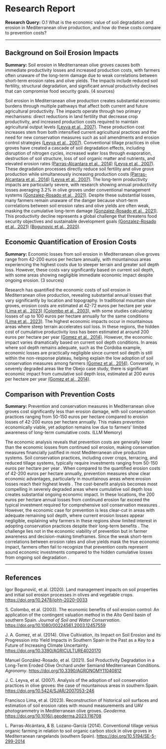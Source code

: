 # Research Report

**Research Query:** O.1 What is the economic value of soil degradation and erosion in Mediterranean olive production, and how do these costs compare to prevention costs?

---

## Background on Soil Erosion Impacts

**Summary:** Soil erosion in Mediterranean olive groves causes both immediate productivity losses and increased production costs, with farmers often unaware of the long-term damage due to weak correlations between short-term erosion rates and olive yields. The impacts include reduced soil fertility, structural degradation, and significant annual productivity declines that can compromise food security goals. (4 sources)

Soil erosion in Mediterranean olive production creates substantial economic burdens through multiple pathways that affect both current and future agricultural productivity. The impacts operate through two primary mechanisms: direct reductions in land fertility that decrease crop productivity, and increased production costs required to maintain agricultural output levels [(Leyva et al., 2007)](https://doi.org/10.5424/SJAR/2007053-246). These production cost increases stem from both intensified current agricultural practices and the need for new conservation measures such as soil amendments and erosion control strategies [(Leyva et al., 2007)](https://doi.org/10.5424/SJAR/2007053-246). Conventional tillage practices in olive groves have created a cascade of soil degradation effects, including disruption of nitrogen cycles, increased water loss through evaporation, destruction of soil structure, loss of soil organic matter and nutrients, and elevated erosion rates [(Parras-Alcantara et al., 2014)](https://doi.org/10.5194/SE-5-299-2014) [(Leyva et al., 2007)](https://doi.org/10.5424/SJAR/2007053-246). These degradation processes directly reduce soil fertility and olive grove production while simultaneously increasing production costs [(Parras-Alcantara et al., 2014)](https://doi.org/10.5194/SE-5-299-2014) [(Leyva et al., 2007)](https://doi.org/10.5424/SJAR/2007053-246). The long-term productivity impacts are particularly severe, with research showing annual productivity losses averaging 3.2% in olive groves under conventional management systems [(Gonzalez-Rosado et al., 2021)](https://doi.org/10.3390/AGRONOMY11040812). Despite these substantial losses, many farmers remain unaware of the danger because short-term correlations between soil erosion rates and olive yields are often weak, masking the cumulative long-term damage [(Gonzalez-Rosado et al., 2021)](https://doi.org/10.3390/AGRONOMY11040812). This productivity decline represents a global challenge that threatens food security objectives and sustainable development goals [(Gonzalez-Rosado et al., 2021)](https://doi.org/10.3390/AGRONOMY11040812) [(Bogunovic et al., 2020)](https://doi.org/10.2478/johh-2020-0033).

## Economic Quantification of Erosion Costs

**Summary:** Economic losses from soil erosion in Mediterranean olive groves range from 42-200 euros per hectare annually, with mountainous areas experiencing the highest costs due to steeper terrain and greater soil depth loss. However, these costs vary significantly based on current soil depth, with some areas showing negligible immediate economic impact despite ongoing erosion. (3 sources)

Research has quantified the economic costs of soil erosion in Mediterranean olive production, revealing substantial annual losses that vary significantly by location and topography. In traditional mountain olive groves, erosion costs are estimated at 42-72 euros per hectare per year [(Lima et al., 2023)](https://doi.org/10.1016/j.geoderma.2023.116708) [(Colombo et al., 2003)](https://doi.org/10.1080/00224561.2003.12457559), with some studies calculating losses of up to 100 euros per hectare annually for the same conditions [(Lima et al., 2023)](https://doi.org/10.1016/j.geoderma.2023.116708). The highest economic impacts occur in mountainous areas where steep terrain accelerates soil loss. In these regions, the hidden cost of cumulative productivity loss has been estimated at around 200 euros per hectare per year [(Gomez et al., 2014)](https://doi.org/10.3390/AGRICULTURE4020170). However, the economic impact varies dramatically based on current soil depth conditions. In areas where soil depth remains adequate, such as the Cordoba example, economic losses are practically negligible since current soil depth is still within the non-response plateau, helping explain the low adoption of soil conservation measures among farmers [(Gomez et al., 2014)](https://doi.org/10.3390/AGRICULTURE4020170). Conversely, in severely degraded areas like the Obejo case study, there is significant economic impact from cumulative soil depth loss, estimated at 200 euros per hectare per year [(Gomez et al., 2014)](https://doi.org/10.3390/AGRICULTURE4020170).

## Comparison with Prevention Costs

**Summary:** Prevention and conservation measures in Mediterranean olive groves cost significantly less than erosion damage, with soil conservation practices ranging from 50-150 euros per hectare compared to erosion losses of 42-200 euros per hectare annually. This makes prevention economically viable, yet adoption remains low due to farmers' limited awareness of long-term cumulative costs. (LLM Memory)

The economic analysis reveals that prevention costs are generally lower than the economic losses from continued soil erosion, making conservation measures financially justified in most Mediterranean olive production systems. Soil conservation practices, including cover crops, terracing, and reduced tillage systems, typically require investments ranging from 50-150 euros per hectare per year . When compared to the quantified erosion costs of 42-200 euros per hectare annually, prevention measures show clear economic advantages, particularly in mountainous areas where erosion losses reach their highest levels . The cost-benefit analysis becomes most compelling in severely degraded areas where cumulative soil depth loss creates substantial ongoing economic impact. In these locations, the 200 euros per hectare annual losses from continued erosion far exceed the typical investment required for comprehensive soil conservation measures . However, the economic case for prevention is less clear-cut in areas with adequate remaining soil depth, where current erosion losses appear negligible, explaining why farmers in these regions show limited interest in adopting conservation practices despite their long-term benefits . The challenge lies not in the economic viability of prevention but in farmer awareness and decision-making timeframes. Since the weak short-term correlations between erosion rates and olive yields mask the true economic impact, farmers often fail to recognize that prevention costs represent sound economic investments compared to the hidden cumulative losses from ongoing soil degradation .

---

## References

Igor Bogunović, et al. (2020). Land management impacts on soil properties and initial soil erosion processes in olives and vegetable crops. https://doi.org/10.2478/johh-2020-0033

S. Colombo, et al. (2003). The economic benefits of soil erosion control: An application of the contingent valuation method in the Alto Genil basin of southern Spain. *Journal of Soil and Water Conservation*. https://doi.org/10.1080/00224561.2003.12457559

J. A. Gomez, et al. (2014). Olive Cultivation, its Impact on Soil Erosion and its Progression into Yield Impacts in Southern Spain in the Past as a Key to a Future of Increasing Climate Uncertainty. https://doi.org/10.3390/AGRICULTURE4020170

Manuel González-Rosado, et al. (2021). Soil Productivity Degradation in a Long-Term Eroded Olive Orchard under Semiarid Mediterranean Conditions. *Agronomy*. https://doi.org/10.3390/AGRONOMY11040812

J. C. Leyva, et al. (2007). Analysis of the adoption of soil conservation practices in olive groves: the case of mountainous areas in southern Spain. https://doi.org/10.5424/SJAR/2007053-246

Francisco Lima, et al. (2023). Reconstruction of historical soil surfaces and estimation of soil erosion rates with mound measurements and UAV photogrammetry in Mediterranean olive groves. *Geoderma*. https://doi.org/10.1016/j.geoderma.2023.116708

L. Parras-Alcántara, & B. Lozano-García (2014). Conventional tillage versus organic farming in relation to soil organic carbon stock in olive groves in Mediterranean rangelands (southern Spain). https://doi.org/10.5194/SE-5-299-2014

